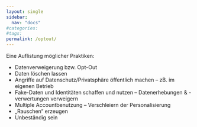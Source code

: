 ```yaml
---
layout: single
sidebar:
  nav: "docs"
#categories:
#tags:
permalink: /optout/
---
```

Eine Auflistung möglicher Praktiken:

   - Datenverweigerung bzw. Opt-Out
   - Daten löschen lassen
   - Angriffe auf Datenschutz/Privatsphäre öffentlich machen – zB. im eigenen Betrieb
   - Fake-Daten und Identitäten schaffen und nutzen 
   – Datenerhebungen & -verwertungen verweigern
   - Multiple Accountbenutzung 
   – Verschleiern der Personalisierung
   - „Rauschen“ erzeugen
   - Unbeständig sein

